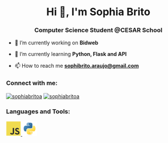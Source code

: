 <h1 align="center">Hi 👋, I'm Sophia Brito</h1>
<h3 align="center">Computer Science Student @CESAR School</h3>

- 🔭 I’m currently working on **Bidweb**

- 🌱 I’m currently learning **Python, Flask and API**

- 📫 How to reach me **sophibrito.araujo@gmail.com**

<h3 align="left">Connect with me:</h3>
<p align="left">
<a href="https://linkedin.com/in/sophiabritoa" target="blank"><img align="center" src="https://raw.githubusercontent.com/rahuldkjain/github-profile-readme-generator/master/src/images/icons/Social/linked-in-alt.svg" alt="sophiabritoa" height="30" width="40" /></a>
<a href="https://instagram.com/sophiabritoa" target="blank"><img align="center" src="https://raw.githubusercontent.com/rahuldkjain/github-profile-readme-generator/master/src/images/icons/Social/instagram.svg" alt="sophiabritoa" height="30" width="40" /></a>
</p>

<h3 align="left">Languages and Tools:</h3>
<p align="left"> <a href="https://developer.mozilla.org/en-US/docs/Web/JavaScript" target="_blank" rel="noreferrer"> <img src="https://raw.githubusercontent.com/devicons/devicon/master/icons/javascript/javascript-original.svg" alt="javascript" width="40" height="40"/> </a> <a href="https://www.python.org" target="_blank" rel="noreferrer"> <img src="https://raw.githubusercontent.com/devicons/devicon/master/icons/python/python-original.svg" alt="python" width="40" height="40"/> </a> </p>

